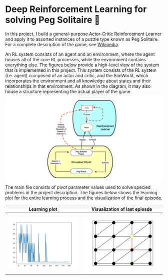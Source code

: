 # Deep Reinforcement Learning for solving Peg Solitaire 🤖

In this project, I build a general-purpose Actor-Critic Reinforcement Learner and apply it to assorted instances of a puzzle type known as Peg Solitaire.
For a complete description of the game, see [Wikipedia](https://en.wikipedia.org/wiki/Peg_solitaire). 


An RL system consists of an agent and an environment, where the agent houses all of the core RL processes, while the environment contains everything else. The figures below provide a high-level view of the system that is implemented in this project. This system consists of the RL system (i.e. agent) composed of an actor and critic, and the SimWorld, which incorporates the environment and all knowledge about states and their relationships in that environment. As shown in the diagram, it may also house a structure representing the actual player of the game. 
![image](images/ac_model2.png)
The main file consists of pivot parameter values used to solve specied problems in the project description. The figures below shows the learning plot for the entire learning process and the visualization of the final episode. 

Learning plot           |  Visualization of last epiosde
:-------------------------:|:-------------------------:
![image](images/learning_plot.png)  |  ![image](images/animation.gif)






